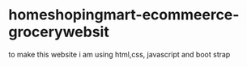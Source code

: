 # homeshopingmart-ecommeerce-grocerywebsit
to make this website i am using html,css, javascript and boot strap 

